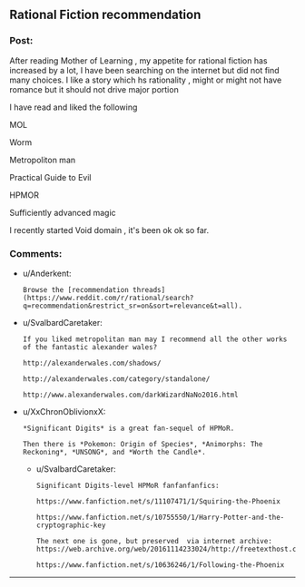 ## Rational Fiction recommendation

### Post:

After reading Mother of Learning , my appetite for rational fiction has increased by a lot, I have been searching on the internet but did not find many choices. I like a story which hs rationality , might or might not have romance but it should not drive major portion

I have read and liked the following 

MOL

Worm

Metropoliton man

Practical Guide to Evil

HPMOR


Sufficiently advanced magic

I recently started Void domain , it's been ok ok so far.


### Comments:

- u/Anderkent:
  ```
  Browse the [recommendation threads](https://www.reddit.com/r/rational/search?q=recommendation&restrict_sr=on&sort=relevance&t=all).
  ```

- u/SvalbardCaretaker:
  ```
  If you liked metropolitan man may I recommend all the other works of the fantastic alexander wales? 

  http://alexanderwales.com/shadows/

  http://alexanderwales.com/category/standalone/

  http://www.alexanderwales.com/darkWizardNaNo2016.html
  ```

- u/XxChronOblivionxX:
  ```
  *Significant Digits* is a great fan-sequel of HPMoR. 

  Then there is *Pokemon: Origin of Species*, *Animorphs: The Reckoning*, *UNSONG*, and *Worth the Candle*.
  ```

  - u/SvalbardCaretaker:
    ```
    Significant Digits-level HPMoR fanfanfanfics: 

    https://www.fanfiction.net/s/11107471/1/Squiring-the-Phoenix 

    https://www.fanfiction.net/s/10755550/1/Harry-Potter-and-the-cryptographic-key

    The next one is gone, but preserved  via internet archive: 
    https://web.archive.org/web/20161114233024/http://freetexthost.com/ikucx6nse4 

    https://www.fanfiction.net/s/10636246/1/Following-the-Phoenix
    ```

---

